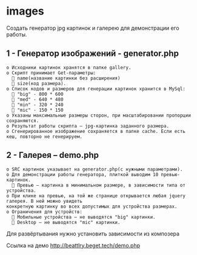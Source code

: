 # images
Создать генератор jpg картинок и галерею для демонстрации его
работы.
## 1 - Генератор изображений - generator.php
    o Исходники картинок хранятся в папке gallery.
    o Скрипт принимает Get-параметры:
       name(название картинки без расширения)
       size(код размера).
    o Список кодов и размеров для генерации картинок хранится в MySql:
       "big" - 800 * 600
       "med" - 640 * 480
       "min" - 320 * 240
       "mic" - 150 * 150
    o Указаны максимальные размеры сторон, при масштабировании пропорции сохраняются.
    o Результат работы скрипта – jpg-картинка заданного размера.
    o Сгенерированное изображение сохраняется в папке cache. Если есть кеш, повторно не генерируем.
## 2 - Галерея – demo.php
    o SRC картинок указывает на generator.php(с нужными параметрами).
    o Для демонстрации работы генератора, плиткой выводим 10 превью-картинок.
       Превью – картинка в минимальном размере, в зависимости типа от устройства.
    o При клике на превью, на той же странице открывается любая jquery галерея. В ней можно увидеть
    конкретную картинку во всех допустимых для устройства размерах.
    o Ограничения для устройств:
       Мобильные устройства – не выводятся "big" картинки.
       Desktop – не выводятся "mic" картинки.

Для развёртывания нужно установить зависимости из композера

Ссылка на демо
http://beattlry.beget.tech/demo.php

